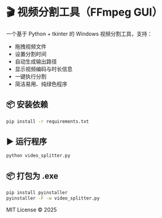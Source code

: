 # 🎬 视频分割工具（FFmpeg GUI）

一个基于 Python + tkinter 的 Windows 视频分割工具，支持：
- 拖拽视频文件
- 设置分割时间
- 自动生成输出路径
- 显示视频编码与时长信息
- 一键执行分割
- 简洁易用、纯绿色程序

## 📦 安装依赖

```bash
pip install -r requirements.txt
```

## ▶️ 运行程序

```bash
python video_splitter.py
```

## 📦 打包为 .exe

```bash
pip install pyinstaller
pyinstaller -F -w video_splitter.py
```

MIT License © 2025
